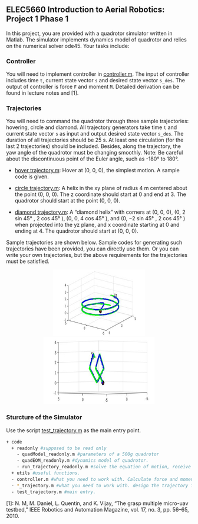 ## ELEC5660 Introduction to Aerial Robotics: Project 1 Phase 1

In this project, you are provided with a quadrotor simulator written in Matlab.
The simulator implements dynamics model of quadrotor and relies on the numerical solver ode45. Your tasks include:

### Controller
You will need to implement controller in [controller.m](/L3-%20Control%20Basics%20Quadrotor%20Control/proj1phase1/code/controller.m). The input of controller includes time `t`, current
state vector `s` and desired state vector `s_des`. The output of controller is force `F` and moment `M`. Detailed derivation
can be found in lecture notes and [1].

### Trajectories
You will need to command the quadrotor through three sample trajectories: hovering, circle and diamond. All
trajectory generators take time `t` and current state vector `s` as input and output desired state vector `s_des`. The
duration of all trajectories should be 25 s. At least one circulation (for the last 2 trajectories) should be included.
Besides, along the trajectory, the yaw angle of the quadrotor must be changing smoothly. Note: Be careful about the
discontinuous point of the Euler angle, such as -180&deg; to 180&deg;.


- [hover trajectory.m](/L3-%20Control%20Basics%20Quadrotor%20Control/proj1phase1/code/hover_trajectory.m): Hover at (0, 0, 0), the simplest motion. A sample code is given.

- [circle trajectory.m](/L3-%20Control%20Basics%20Quadrotor%20Control/proj1phase1/code/circle_trajectory.m): A helix in the xy plane of radius 4 m centered about the point (0, 0, 0). The z
coordinate should start at 0 and end at 3. The quadrotor should start at the point (0, 0, 0).

- [diamond trajectory.m](/L3-%20Control%20Basics%20Quadrotor%20Control/proj1phase1/code/diamond_trajectory.m): A “diamond helix” with corners at (0, 0, 0), (0, 2 sin 45&deg; , 2 cos 45&deg; ), (0, 0, 4 cos 45&deg; ),
and (0, −2 sin 45&deg; , 2 cos 45&deg; ) when projected into the yz plane, and x coordinate starting at 0 and ending at 4.
The quadrotor should start at (0, 0, 0).

Sample trajectories are shown below. Sample codes for generating such trajectories have been provided, you can directly use them. Or you can write your own trajectories, but the above requirements for the trajectories must be satisfied.

<p align="center">
  <img src="figure/circle.jpg" width=250 height=180>
  <img src="figure/diamond.jpg" width=300 height=180>
</p>

### Sturcture of the Simulator

Use the script [test_trajectory.m](/L3-%20Control%20Basics%20Quadrotor%20Control/proj1phase1/code/test_trajectory.m) as the main entry point.

```bash
+ code
  + readonly #supposed to be read only
    - quadModel_readonly.m #parameters of a 500g quadrotor
    - quadEOM_readonly.m #dynamics model of quadrotor.
    - run_trajectory_readonly.m #solve the equation of motion, receive desired trajectory,run your controller, iteratively. visualization is also included.
  + utils #useful functions.
  - controller.m #what you need to work with. Calculate force and moment given current and desired state vector of quadrotor.
  - *_trajectory.m #what you need to work with. design the trajectory for quadrotor given the path. Calculate desired state given current state vector and current time. The file trajectory_generator gives a framework just for reference.
  - test_trajectory.m #main entry.
```

[1]: N. M, M. Daniel, L. Quentin, and K. Vijay, “The grasp multiple micro-uav testbed,” IEEE Robotics and Automation Magazine, vol. 17, no. 3, pp. 56–65, 2010.

